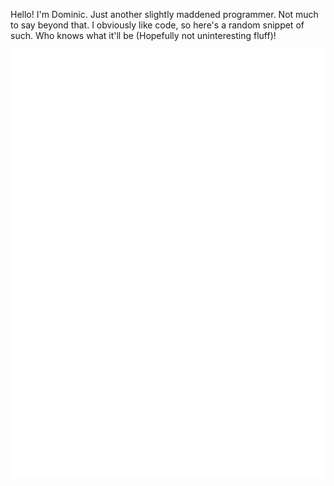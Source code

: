 Hello! I'm Dominic. Just another slightly maddened programmer. Not much to say beyond that.
I obviously like code, so here's a random snippet of such. Who knows what it'll be (Hopefully not uninteresting fluff)!

<picture>
  <img src="/github-metrics.svg" alt="Metrics">
</picture>
